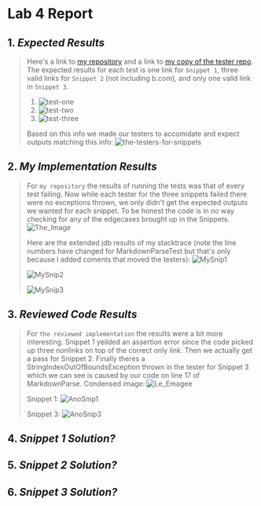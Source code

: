 # **Lab 4 Report**
## 1. *Expected Results*
> Here's a link to [my repository](https://github.com/quistian241/markdown-parse) and a link to [my copy of the tester repo](https://github.com/quistian241/markdown-parse-two-main).
> The expected results for each test is one link for `Snippet 1`, three valid links for `Snippet 2`  (not including b.com), and only one valid link in `Snippet 3`. 
> 1. ![test-one](https://github.com/quistian241/cse15l-lab-reports/blob/main/lab_4_images/Lab4_4.png?raw=true)
> 2. ![test-two](https://github.com/quistian241/cse15l-lab-reports/blob/main/lab_4_images/Lab4_5.png?raw=true)
> 3. ![test-three](https://github.com/quistian241/cse15l-lab-reports/blob/main/lab_4_images/Lab4_6.png?raw=true)
>
> Based on this info we made our testers to accomidate and expect outputs matching this info: ![the-testers-for-snippets](https://github.com/quistian241/cse15l-lab-reports/blob/main/lab_4_images/Lab4_3.png?raw=true)
>

## 2. *My Implementation Results*
> For `my repository` the results of running the tests was that of every test failing. Now while each tester for the three snippets failed there were no exceptions thrown, we only didn't get the expected outputs we wanted for each snippet. To be honest the code is in no way checking for any of the edgecases brought up in the Snippets. ![The_Image](https://github.com/quistian241/cse15l-lab-reports/blob/main/lab_4_images/Lab4_1.png?raw=true)
>
> Here are the extended jdb results of my stacktrace (note the line numbers have changed for MarkdownParseTest but that's only because I added coments that moved the testers):
> ![MySnip1](https://github.com/quistian241/cse15l-lab-reports/blob/main/lab_4_images/Lab4_MySnip1.png?raw=true) 
>
> ![MySnip2](https://github.com/quistian241/cse15l-lab-reports/blob/main/lab_4_images/Lab4_MySnip2.png?raw=true) 
>
> ![MySnip3](https://github.com/quistian241/cse15l-lab-reports/blob/main/lab_4_images/Lab4_MySnip3.png?raw=true) 
>

## 3. *Reviewed Code Results*
> For `the reviewed implementation` the results were a bit more interesting. Snippet 1 yeilded an assertion error since the code picked up three nonlinks on top of the correct only link. Then we actually get a pass for Snippet 2. Finally theres a StringIndexOutOfBoundsException thrown in the tester for Snippet 3 which we can see is caused by our code on line 17 of MarkdownParse. Condensed image: ![Le_Emagee](https://github.com/quistian241/cse15l-lab-reports/blob/main/lab_4_images/Lab4_2.png?raw=true)
> 
> Snippet 1: ![AnoSnip1](https://github.com/quistian241/cse15l-lab-reports/blob/main/lab_4_images/Lab4_AnoSnip1.png?raw=true)
>
> Snippet 3: ![AnoSnip3](https://github.com/quistian241/cse15l-lab-reports/blob/main/lab_4_images/Lab4_AnoSnip2.png?raw=true)
>

## 4. *Snippet 1 Solution?*
>

## 5. *Snippet 2 Solution?*
>

## 6. *Snippet 3 Solution?*
>
